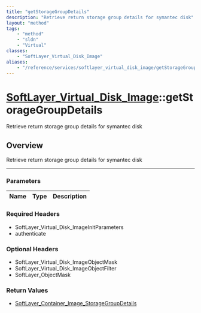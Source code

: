 ```yaml
---
title: "getStorageGroupDetails"
description: "Retrieve return storage group details for symantec disk"
layout: "method"
tags:
    - "method"
    - "sldn"
    - "Virtual"
classes:
    - "SoftLayer_Virtual_Disk_Image"
aliases:
    - "/reference/services/softlayer_virtual_disk_image/getStorageGroupDetails"
---
```

# [SoftLayer_Virtual_Disk_Image](/reference/services/SoftLayer_Virtual_Disk_Image)::getStorageGroupDetails


Retrieve return storage group details for symantec disk


## Overview 
Retrieve return storage group details for symantec disk

-----

### Parameters 
|Name | Type | Description |
| --- | --- | --- |


### Required Headers
* SoftLayer_Virtual_Disk_ImageInitParameters
* authenticate


### Optional Headers
* SoftLayer_Virtual_Disk_ImageObjectMask
* SoftLayer_Virtual_Disk_ImageObjectFilter
* SoftLayer_ObjectMask

### Return Values
* <a href='/reference/datatypes/SoftLayer_Container_Image_StorageGroupDetails'>SoftLayer_Container_Image_StorageGroupDetails </a>




